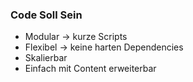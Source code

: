 ### Code Soll Sein
- Modular -> kurze Scripts
- Flexibel -> keine harten Dependencies
- Skalierbar
- Einfach mit Content erweiterbar
